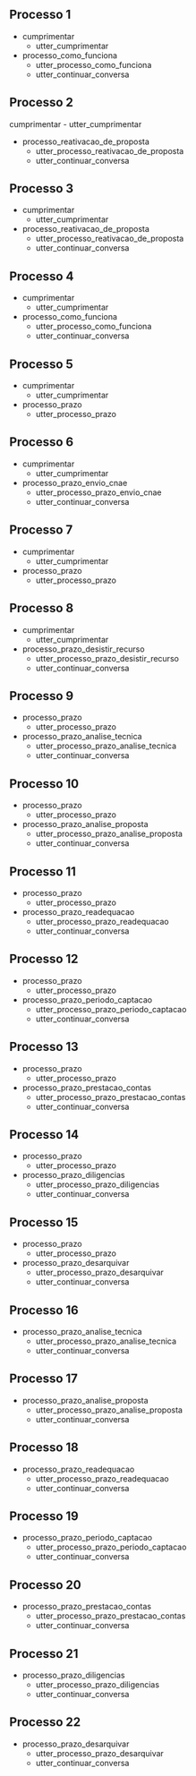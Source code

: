 ## Processo 1
* cumprimentar 
    - utter_cumprimentar 
* processo_como_funciona 
    - utter_processo_como_funciona
    - utter_continuar_conversa

## Processo 2
cumprimentar
    - utter_cumprimentar
* processo_reativacao_de_proposta
    - utter_processo_reativacao_de_proposta
    - utter_continuar_conversa

## Processo 3
* cumprimentar
    - utter_cumprimentar
* processo_reativacao_de_proposta
    - utter_processo_reativacao_de_proposta
    - utter_continuar_conversa

## Processo 4
* cumprimentar
    - utter_cumprimentar
* processo_como_funciona
    - utter_processo_como_funciona
    - utter_continuar_conversa

## Processo 5
* cumprimentar
    - utter_cumprimentar
* processo_prazo
    - utter_processo_prazo

## Processo 6
* cumprimentar
    - utter_cumprimentar
* processo_prazo_envio_cnae
    - utter_processo_prazo_envio_cnae
    - utter_continuar_conversa

## Processo 7
* cumprimentar
    - utter_cumprimentar
* processo_prazo
    - utter_processo_prazo

## Processo 8
* cumprimentar
    - utter_cumprimentar
* processo_prazo_desistir_recurso
    - utter_processo_prazo_desistir_recurso
    - utter_continuar_conversa

## Processo 9
* processo_prazo
    - utter_processo_prazo
* processo_prazo_analise_tecnica
    - utter_processo_prazo_analise_tecnica
    - utter_continuar_conversa

## Processo 10
* processo_prazo
    - utter_processo_prazo
* processo_prazo_analise_proposta
    - utter_processo_prazo_analise_proposta
    - utter_continuar_conversa

## Processo 11
* processo_prazo
    - utter_processo_prazo
* processo_prazo_readequacao
    - utter_processo_prazo_readequacao
    - utter_continuar_conversa

## Processo 12
* processo_prazo
    - utter_processo_prazo
* processo_prazo_periodo_captacao
    - utter_processo_prazo_periodo_captacao
    - utter_continuar_conversa

## Processo 13
* processo_prazo
    - utter_processo_prazo
* processo_prazo_prestacao_contas
    - utter_processo_prazo_prestacao_contas
    - utter_continuar_conversa

## Processo 14
* processo_prazo
    - utter_processo_prazo
* processo_prazo_diligencias
    - utter_processo_prazo_diligencias
    - utter_continuar_conversa

## Processo 15
* processo_prazo
    - utter_processo_prazo
* processo_prazo_desarquivar
    - utter_processo_prazo_desarquivar
    - utter_continuar_conversa

## Processo 16
* processo_prazo_analise_tecnica
    - utter_processo_prazo_analise_tecnica
    - utter_continuar_conversa

## Processo 17
* processo_prazo_analise_proposta
    - utter_processo_prazo_analise_proposta
    - utter_continuar_conversa

## Processo 18
* processo_prazo_readequacao
    - utter_processo_prazo_readequacao
    - utter_continuar_conversa

## Processo 19
* processo_prazo_periodo_captacao
    - utter_processo_prazo_periodo_captacao
    - utter_continuar_conversa

## Processo 20
* processo_prazo_prestacao_contas
    - utter_processo_prazo_prestacao_contas
    - utter_continuar_conversa

## Processo 21
* processo_prazo_diligencias
    - utter_processo_prazo_diligencias
    - utter_continuar_conversa

## Processo 22
* processo_prazo_desarquivar
    - utter_processo_prazo_desarquivar
    - utter_continuar_conversa
